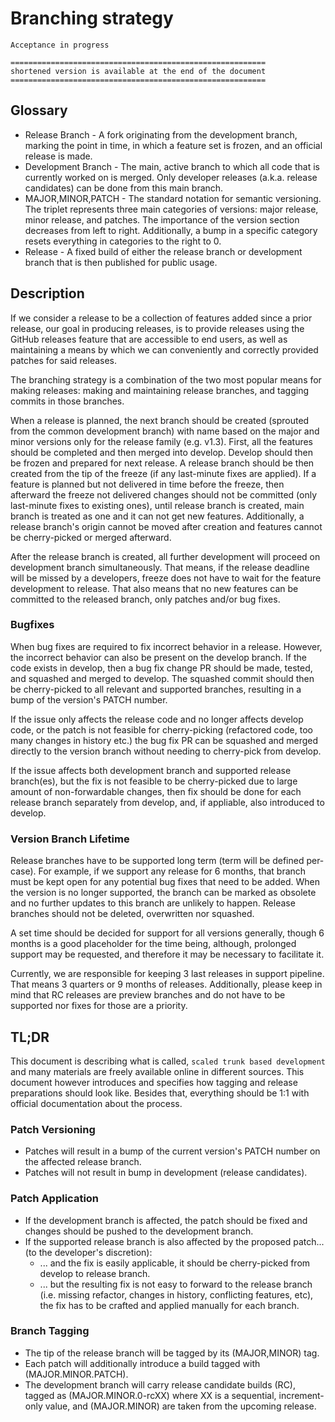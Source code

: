 # Branching strategy

````text
Acceptance in progress

=========================================================
shortened version is available at the end of the document
=========================================================
````

## Glossary

- Release Branch - A fork originating from the development branch, marking the
  point in time, in which a feature set is frozen, and an official release is
  made.
- Development Branch - The main, active branch to which all code that is
  currently worked on is merged. Only developer releases (a.k.a. release
  candidates) can be done from this main branch.
- MAJOR,MINOR,PATCH - The standard notation for semantic versioning. The
  triplet represents three main categories of versions: major release,
  minor release, and patches. The importance of the version section decreases
  from left to right. Additionally, a bump in a specific category resets
  everything in categories to the right to 0.
- Release - A fixed build of either the release branch or development branch
  that is then published for public usage.

## Description

If we consider a release to be a collection of features added since a prior
release, our goal in producing releases, is to provide releases using the
GitHub releases feature that are accessible to end users, as well as maintaining
a means by which we can conveniently and correctly provided patches for said
releases.

The branching strategy is a combination of the two most popular means for making
releases: making and maintaining release branches, and tagging commits in those
branches.

When a release is planned, the next branch should be created (sprouted from the
common development branch) with name based on the major and minor versions only
for the release family (e.g. v1.3).
First, all the features should be completed and then merged into develop.
Develop should then be frozen and prepared for next release. A release branch
should be then created from the tip of the freeze (if any last-minute fixes are
applied).
If a feature is planned but not delivered in time before the freeze, then
afterward the freeze not delivered changes should not be committed
(only last-minute fixes to existing ones), until release branch is created,
main branch is treated as one and it can not get new features. Additionally, a
release branch's origin cannot be moved after creation and features cannot be
cherry-picked or merged afterward.

After the release branch is created, all further development will proceed on
development branch simultaneously. That means, if the release deadline will be
missed by a developers, freeze does not have to wait for the feature development
to release. That also means that no new features can be committed to the
released branch, only patches and/or bug fixes.

### Bugfixes

When bug fixes are required to fix incorrect behavior in a release. However,
the incorrect behavior can also be present on the develop branch. If the code
exists in develop, then a bug fix change PR should be made, tested, and squashed
and merged to develop. The squashed commit should then be cherry-picked to all
relevant and supported branches, resulting in a bump of the version's PATCH
number.

If the issue only affects the release code and no longer affects develop code,
or the patch is not feasible for cherry-picking (refactored code, too many
changes in history etc.) the bug fix PR can be squashed and merged directly to
the version branch without needing to cherry-pick from develop.

If the issue affects both development branch and supported release branch(es),
but the fix is not feasible to be cherry-picked due to large amount of
non-forwardable changes, then fix should be done for each release branch
separately from develop, and, if appliable, also introduced to develop.

### Version Branch Lifetime

Release branches have to be supported long term (term will be defined per-case).
For example, if we support any release for 6 months, that branch must be kept
open for any potential bug fixes that need to be added. When the version is no
longer supported, the branch can be marked as obsolete and no further updates
to this branch are unlikely to happen. Release branches should not be deleted,
overwritten nor squashed.

A set time should be decided for support for all versions generally, though 6
months is a good placeholder for the time being, although, prolonged support
may be requested, and therefore it may be necessary to facilitate it.

Currently, we are responsible for keeping 3 last releases in support pipeline.
That means 3 quarters or 9 months of releases. Additionally, please keep in
mind that RC releases are preview branches and do not have to be supported nor
fixes for those are a priority.

## TL;DR

This document is describing what is called, `scaled trunk based development`
and many materials are freely available online in different sources.
This document however introduces and specifies how tagging and release
preparations should look like. Besides that, everything should be 1:1 with
official documentation about the process.

### Patch Versioning

- Patches will result in a bump of the current version's PATCH number on the
  affected release branch.
- Patches will not result in bump in development (release candidates).

### Patch Application

- If the development branch is affected, the patch should be fixed and changes
  should be pushed to the development branch.
- If the supported release branch is also affected by the proposed patch...
  (to the developer's discretion):
  - ... and the fix is easily applicable, it should be cherry-picked from
    develop to release branch.
  - ... but the resulting fix is not easy to forward to the release branch
  (i.e. missing refactor, changes in history, conflicting features, etc), the
  fix has to be crafted and applied manually for each branch.

### Branch Tagging

- The tip of the release branch will be tagged by its (MAJOR,MINOR) tag.
- Each patch will additionally introduce a build tagged with (MAJOR.MINOR.PATCH).
- The development branch will carry release candidate builds (RC), tagged as
  (MAJOR.MINOR.0-rcXX) where XX is a sequential, increment-only value,
  and (MAJOR.MINOR) are taken from the upcoming release.
